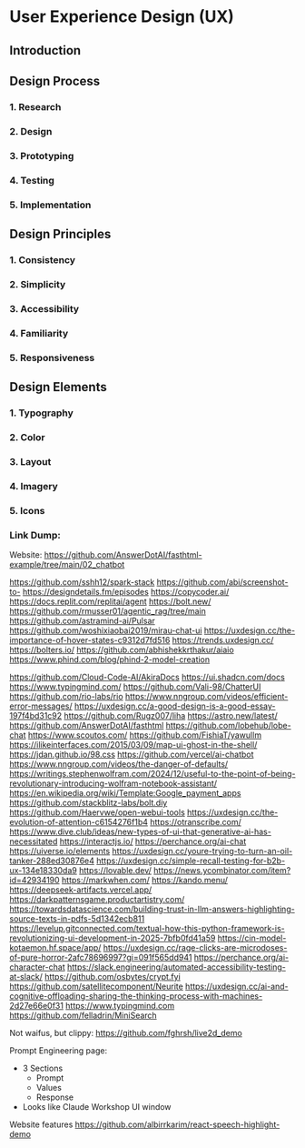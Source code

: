 # User Experience Design (UX)

## Introduction


## Design Process

### 1. Research

### 2. Design

### 3. Prototyping

### 4. Testing

### 5. Implementation





## Design Principles

### 1. Consistency

### 2. Simplicity

### 3. Accessibility

### 4. Familiarity

### 5. Responsiveness




## Design Elements

### 1. Typography

### 2. Color

### 3. Layout

### 4. Imagery

### 5. Icons



### Link Dump:

Website:
  https://github.com/AnswerDotAI/fasthtml-example/tree/main/02_chatbot


https://github.com/sshh12/spark-stack
https://github.com/abi/screenshot-to-
https://designdetails.fm/episodes
https://copycoder.ai/
https://docs.replit.com/replitai/agent
https://bolt.new/
https://github.com/rmusser01/agentic_rag/tree/main
https://github.com/astramind-ai/Pulsar
https://github.com/woshixiaobai2019/mirau-chat-ui
https://uxdesign.cc/the-importance-of-hover-states-c9312d7fd516
https://trends.uxdesign.cc/
https://bolters.io/
https://github.com/abhishekkrthakur/aiaio
https://www.phind.com/blog/phind-2-model-creation

https://github.com/Cloud-Code-AI/AkiraDocs
https://ui.shadcn.com/docs
https://www.typingmind.com/
https://github.com/Vali-98/ChatterUI
https://github.com/rio-labs/rio
https://www.nngroup.com/videos/efficient-error-messages/
https://uxdesign.cc/a-good-design-is-a-good-essay-197f4bd31c92
https://github.com/Rugz007/liha
https://astro.new/latest/
https://github.com/AnswerDotAI/fasthtml
https://github.com/lobehub/lobe-chat
https://www.scoutos.com/
https://github.com/FishiaT/yawullm
https://ilikeinterfaces.com/2015/03/09/map-ui-ghost-in-the-shell/
https://jdan.github.io/98.css
https://github.com/vercel/ai-chatbot
https://www.nngroup.com/videos/the-danger-of-defaults/
https://writings.stephenwolfram.com/2024/12/useful-to-the-point-of-being-revolutionary-introducing-wolfram-notebook-assistant/
https://en.wikipedia.org/wiki/Template:Google_payment_apps
https://github.com/stackblitz-labs/bolt.diy
https://github.com/Haervwe/open-webui-tools
https://uxdesign.cc/the-evolution-of-attention-c6154276f1b4
https://otranscribe.com/
https://www.dive.club/ideas/new-types-of-ui-that-generative-ai-has-necessitated
https://interactjs.io/
https://perchance.org/ai-chat
https://uiverse.io/elements
https://uxdesign.cc/youre-trying-to-turn-an-oil-tanker-288ed30876e4
https://uxdesign.cc/simple-recall-testing-for-b2b-ux-134e18330da9
https://lovable.dev/
https://news.ycombinator.com/item?id=42934190
https://markwhen.com/
https://kando.menu/
https://deepseek-artifacts.vercel.app/
https://darkpatternsgame.productartistry.com/
https://towardsdatascience.com/building-trust-in-llm-answers-highlighting-source-texts-in-pdfs-5d1342ecb811
https://levelup.gitconnected.com/textual-how-this-python-framework-is-revolutionizing-ui-development-in-2025-7bfb0fd41a59
https://cin-model-kotaemon.hf.space/app/
https://uxdesign.cc/rage-clicks-are-microdoses-of-pure-horror-2afc78696997?gi=091f565dd941
https://perchance.org/ai-character-chat
https://slack.engineering/automated-accessibility-testing-at-slack/
https://github.com/osbytes/crypt.fyi
https://github.com/satellitecomponent/Neurite
https://uxdesign.cc/ai-and-cognitive-offloading-sharing-the-thinking-process-with-machines-2d27e66e0f31
https://www.typingmind.com
https://github.com/felladrin/MiniSearch



Not waifus, but clippy:
  https://github.com/fghrsh/live2d_demo


Prompt Engineering page:
- 3 Sections
  - Prompt
  - Values
  - Response
- Looks like Claude Workshop UI window



Website features
https://github.com/albirrkarim/react-speech-highlight-demo
